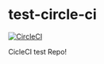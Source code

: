 # test-circle-ci

[![CircleCI](https://circleci.com/gh/sinsky/test-circle-ci/tree/main.svg?style=svg)](https://circleci.com/gh/sinsky/test-circle-ci/tree/main)

CicleCI test Repo!
